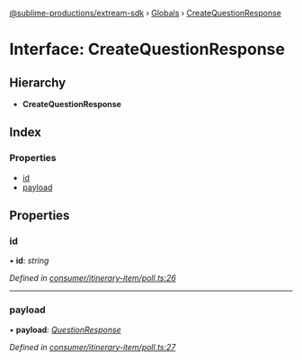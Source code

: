 [@sublime-productions/extream-sdk](../README.md) › [Globals](../globals.md) › [CreateQuestionResponse](createquestionresponse.md)

# Interface: CreateQuestionResponse

## Hierarchy

* **CreateQuestionResponse**

## Index

### Properties

* [id](createquestionresponse.md#id)
* [payload](createquestionresponse.md#payload)

## Properties

###  id

• **id**: *string*

*Defined in [consumer/itinerary-item/poll.ts:26](https://github.com/Extream-SaaS/ex-sdk/blob/fa826ae/src/consumer/itinerary-item/poll.ts#L26)*

___

###  payload

• **payload**: *[QuestionResponse](questionresponse.md)*

*Defined in [consumer/itinerary-item/poll.ts:27](https://github.com/Extream-SaaS/ex-sdk/blob/fa826ae/src/consumer/itinerary-item/poll.ts#L27)*
